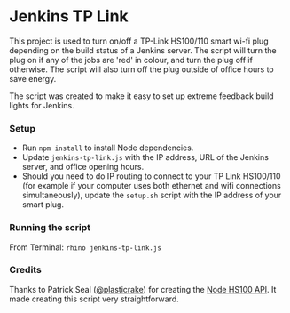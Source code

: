 # Jenkins TP Link

This project is used to turn on/off a TP-Link HS100/110 smart wi-fi plug depending on the build status of a Jenkins server.
The script will turn the plug on if any of the jobs are 'red' in colour, and turn the plug off if otherwise. The script
will also turn off the plug outside of office hours to save energy.

The script was created to make it easy to set up extreme feedback build lights for Jenkins.

### Setup

- Run `npm install` to install Node dependencies.
- Update `jenkins-tp-link.js` with the IP address, URL of the Jenkins server, and office opening hours.
- Should you need to do IP routing to connect to your TP Link HS100/110 (for example if your computer uses both ethernet
and wifi connections simultaneously), update the `setup.sh` script with the IP address of your smart plug.

### Running the script

From Terminal: `rhino jenkins-tp-link.js`

### Credits

Thanks to Patrick Seal ([@plasticrake](https://github.com/plasticrake)) for creating the [Node HS100 API](https://github.com/plasticrake/hs100-api).
It made creating this script very straightforward.